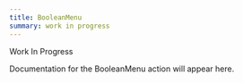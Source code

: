 ```yaml
---
title: BooleanMenu
summary: work in progress
---
```


Work In Progress

Documentation for the BooleanMenu action will appear here.